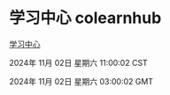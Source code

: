 # 学习中心 colearnhub
[学习中心](http://219.139.197.74:56308/colearnhub/)

2024年 11月 02日 星期六 11:00:02 CST

2024年 11月 02日 星期六 03:00:02 GMT

